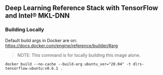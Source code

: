 ## Deep Learning Reference Stack with TensorFlow and Intel® MKL-DNN


### Building Locally

Default build args in Docker are on: https://docs.docker.com/engine/reference/builder/#arg

>NOTE: This command is for locally building this image alone.

```
docker build --no-cache --build-arg ubuntu_ver="20.04" -t dlrs-tensorflow-ubuntu:v0.6.1 .
```

